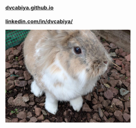 ### [dvcabiya.github.io](https://dvcabiya.github.io/)
### [linkedin.com/in/dvcabiya/](https://www.linkedin.com/in/dvcabiya/)

![rabbpt](./aaa.png)
